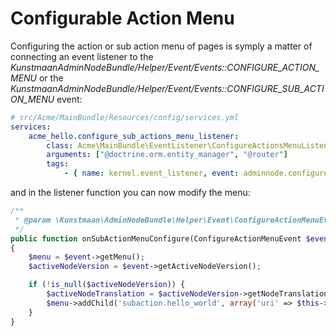 Configurable Action Menu
========================
Configuring the action or sub action menu of pages is symply a matter of connecting an event listener
to the *KunstmaanAdminNodeBundle/Helper/Event/Events::CONFIGURE_ACTION_MENU* or the
*KunstmaanAdminNodeBundle/Helper/Event/Events::CONFIGURE_SUB_ACTION_MENU* event:

```yaml
# src/Acme/MainBundle/Resources/config/services.yml
services:
    acme_hello.configure_sub_actions_menu_listener:
        class: Acme\MainBundle\EventListener\ConfigureActionsMenuListener
        arguments: ["@doctrine.orm.entity_manager", "@router"]
        tags:
            - { name: kernel.event_listener, event: adminnode.configureSubActionMenu, method: onSubActionMenuConfigure }
```

and in the listener function you can now modify the menu:

```php
/**
 * @param \Kunstmaan\AdminNodeBundle\Helper\Event\ConfigureActionMenuEvent $event
 */
public function onSubActionMenuConfigure(ConfigureActionMenuEvent $event)
{
    $menu = $event->getMenu();
    $activeNodeVersion = $event->getActiveNodeVersion();

    if (!is_null($activeNodeVersion)) {
        $activeNodeTranslation = $activeNodeVersion->getNodeTranslation();
        $menu->addChild('subaction.hello_world', array('uri' => $this->router->generate('AcmeMainBundle_Hello_World')));
    }
}
```